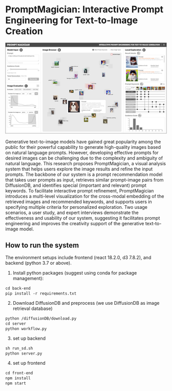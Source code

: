 # PromptMagician: Interactive Prompt Engineering for Text-to-Image Creation

![](figures/Teaser.jpg)

Generative text-to-image models have gained great popularity among the public for their powerful capability to generate high-quality images based on natural language prompts. However, developing effective prompts for desired images can be challenging due to the complexity and ambiguity of natural language. This research proposes PromptMagician, a visual analysis system that helps users explore the image results and refine the input prompts. The backbone of our system is a prompt recommendation model that takes user prompts as input, retrieves similar prompt-image pairs from DiffusionDB, and identifies special (important and relevant) prompt keywords. To facilitate interactive prompt refinement, PromptMagician introduces a multi-level visualization for the cross-modal embedding of the retrieved images and recommended keywords, and supports users in specifying multiple criteria for personalized exploration. Two usage scenarios, a user study, and expert interviews demonstrate the effectiveness and usability of our system, suggesting it facilitates prompt engineering and improves the creativity support of the generative text-to-image model.

## How to run the system

The environment setups include frontend (react 18.2.0, d3 7.8.2), and backend (python 3.7 or above).

1. Install python packages (suggest using conda for package management):

```
cd back-end
pip install -r requirements.txt
```

2. Download DiffusionDB and preprocess (we use DiffusionDB as image retrieval database)

```
python /diffusionDB/download.py
cd server
python workflow.py
```

3. set up backend

```
sh run_sd.sh
python server.py
```

4. set up frontend

```
cd front-end
npm install
npm start
```
